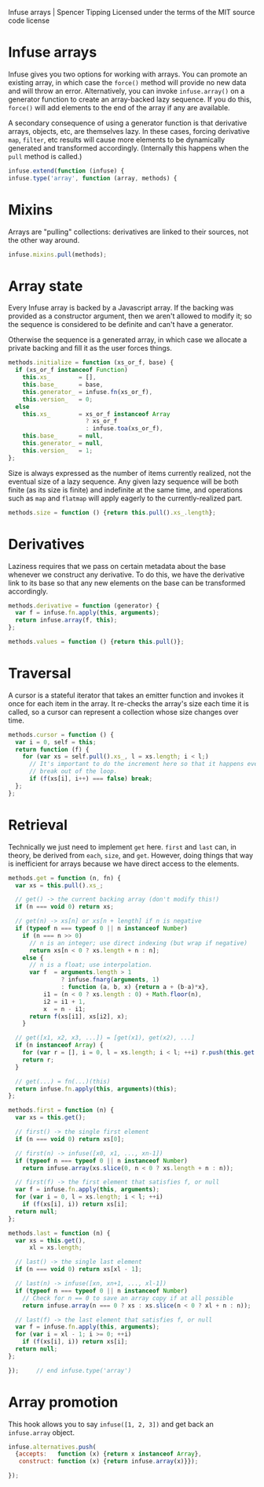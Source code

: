 Infuse arrays | Spencer Tipping
Licensed under the terms of the MIT source code license

# Infuse arrays

Infuse gives you two options for working with arrays. You can promote an
existing array, in which case the `force()` method will provide no new data and
will throw an error. Alternatively, you can invoke `infuse.array()` on a
generator function to create an array-backed lazy sequence. If you do this,
`force()` will add elements to the end of the array if any are available.

A secondary consequence of using a generator function is that derivative
arrays, objects, etc, are themselves lazy. In these cases, forcing derivative
`map`, `filter`, etc results will cause more elements to be dynamically
generated and transformed accordingly. (Internally this happens when the `pull`
method is called.)

```js
infuse.extend(function (infuse) {
infuse.type('array', function (array, methods) {
```

# Mixins

Arrays are "pulling" collections: derivatives are linked to their sources, not
the other way around.

```js
infuse.mixins.pull(methods);
```

# Array state

Every Infuse array is backed by a Javascript array. If the backing was provided
as a constructor argument, then we aren't allowed to modify it; so the sequence
is considered to be definite and can't have a generator.

Otherwise the sequence is a generated array, in which case we allocate a
private backing and fill it as the user forces things.

```js
methods.initialize = function (xs_or_f, base) {
  if (xs_or_f instanceof Function)
    this.xs_        = [],
    this.base_      = base,
    this.generator_ = infuse.fn(xs_or_f),
    this.version_   = 0;
  else
    this.xs_        = xs_or_f instanceof Array
                      ? xs_or_f
                      : infuse.toa(xs_or_f),
    this.base_      = null,
    this.generator_ = null,
    this.version_   = 1;
};
```

Size is always expressed as the number of items currently realized, not the
eventual size of a lazy sequence. Any given lazy sequence will be both finite
(as its size is finite) and indefinite at the same time, and operations such as
`map` and `flatmap` will apply eagerly to the currently-realized part.

```js
methods.size = function () {return this.pull().xs_.length};
```

# Derivatives

Laziness requires that we pass on certain metadata about the base whenever we
construct any derivative. To do this, we have the derivative link to its base
so that any new elements on the base can be transformed accordingly.

```js
methods.derivative = function (generator) {
  var f = infuse.fn.apply(this, arguments);
  return infuse.array(f, this);
};
```

```js
methods.values = function () {return this.pull()};
```

# Traversal

A cursor is a stateful iterator that takes an emitter function and invokes it
once for each item in the array. It re-checks the array's size each time it is
called, so a cursor can represent a collection whose size changes over time.

```js
methods.cursor = function () {
  var i = 0, self = this;
  return function (f) {
    for (var xs = self.pull().xs_, l = xs.length; i < l;)
      // It's important to do the increment here so that it happens even if we
      // break out of the loop.
      if (f(xs[i], i++) === false) break;
  };
};
```

# Retrieval

Technically we just need to implement `get` here. `first` and `last` can, in
theory, be derived from `each`, `size`, and `get`. However, doing things that
way is inefficient for arrays because we have direct access to the elements.

```js
methods.get = function (n, fn) {
  var xs = this.pull().xs_;
```

```js
  // get() -> the current backing array (don't modify this!)
  if (n === void 0) return xs;
```

```js
  // get(n) -> xs[n] or xs[n + length] if n is negative
  if (typeof n === typeof 0 || n instanceof Number)
    if (n === n >> 0)
      // n is an integer; use direct indexing (but wrap if negative)
      return xs[n < 0 ? xs.length + n : n];
    else {
      // n is a float; use interpolation.
      var f  = arguments.length > 1
               ? infuse.fnarg(arguments, 1)
               : function (a, b, x) {return a + (b-a)*x},
          i1 = (n < 0 ? xs.length : 0) + Math.floor(n),
          i2 = i1 + 1,
          x  = n - i1;
      return f(xs[i1], xs[i2], x);
    }
```

```js
  // get([x1, x2, x3, ...]) = [get(x1), get(x2), ...]
  if (n instanceof Array) {
    for (var r = [], i = 0, l = xs.length; i < l; ++i) r.push(this.get(xs[i]));
    return r;
  }
```

```js
  // get(...) = fn(...)(this)
  return infuse.fn.apply(this, arguments)(this);
};
```

```js
methods.first = function (n) {
  var xs = this.get();
```

```js
  // first() -> the single first element
  if (n === void 0) return xs[0];
```

```js
  // first(n) -> infuse([x0, x1, ..., xn-1])
  if (typeof n === typeof 0 || n instanceof Number)
    return infuse.array(xs.slice(0, n < 0 ? xs.length + n : n));
```

```js
  // first(f) -> the first element that satisfies f, or null
  var f = infuse.fn.apply(this, arguments);
  for (var i = 0, l = xs.length; i < l; ++i)
    if (f(xs[i], i)) return xs[i];
  return null;
};
```

```js
methods.last = function (n) {
  var xs = this.get(),
      xl = xs.length;
```

```js
  // last() -> the single last element
  if (n === void 0) return xs[xl - 1];
```

```js
  // last(n) -> infuse([xn, xn+1, ..., xl-1])
  if (typeof n === typeof 0 || n instanceof Number)
    // Check for n == 0 to save an array copy if at all possible
    return infuse.array(n === 0 ? xs : xs.slice(n < 0 ? xl + n : n));
```

```js
  // last(f) -> the last element that satisfies f, or null
  var f = infuse.fn.apply(this, arguments);
  for (var i = xl - 1; i >= 0; ++i)
    if (f(xs[i], i)) return xs[i];
  return null;
};
```

```js
});     // end infuse.type('array')
```

# Array promotion

This hook allows you to say `infuse([1, 2, 3])` and get back an `infuse.array`
object.

```js
infuse.alternatives.push(
  {accepts:   function (x) {return x instanceof Array},
   construct: function (x) {return infuse.array(x)}});
```

```js
});

```
